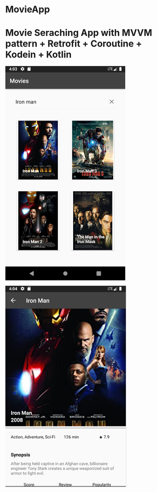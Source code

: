 # MovieApp
# Movie Seraching App with MVVM pattern + Retrofit + Coroutine + Kodein + Kotlin

![GitHub Logo](/image/Movie.png)


![GitHub Logo](/image/MovieDetails.png)
